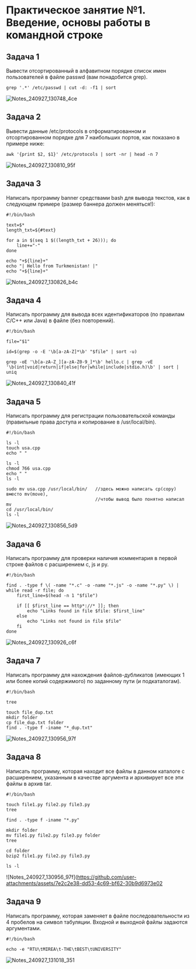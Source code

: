 # Практическое занятие №1. Введение, основы работы в командной строке
## Задача 1

Вывести отсортированный в алфавитном порядке список имен пользователей в файле passwd (вам понадобится grep).
```
grep '.*' /etc/passwd | cut -d: -f1 | sort
```
![Notes_240927_130748_4ce](https://github.com/user-attachments/assets/22dbdb0c-df89-4def-b912-1cd949d0cfcc)

## Задача 2

Вывести данные /etc/protocols в отформатированном и отсортированном порядке для 7 наибольших портов, как показано в примере ниже:
```
awk '{print $2, $1}' /etc/protocols | sort -nr | head -n 7
```

![Notes_240927_130810_95f](https://github.com/user-attachments/assets/83b11b05-763a-4f54-928f-f89c09f505ca)

## Задача 3

Написать программу banner средствами bash для вывода текстов, как в следующем примере (размер баннера должен меняться!):
```
#!/bin/bash

text=$*
length_txt=${#text}

for a in $(seq 1 $((length_txt + 26))); do
    line+="-"
done

echo "+${line}+"
echo "| Hello from Turkmenistan! |"
echo "+${line}+"
```
![Notes_240927_130826_b4c](https://github.com/user-attachments/assets/bebb87de-8998-471f-ba2e-15da235bebe3)

## Задача 4

Написать программу для вывода всех идентификаторов (по правилам C/C++ или Java) в файле (без повторений).
```
#!/bin/bash

file="$1"

id=$(grep -o -E '\b[a-zA-Z]*\b' "$file" | sort -u)

grep -oE '\b[a-zA-Z_][a-zA-Z0-9_]*\b' hello.c | grep -vE '\b(int|void|return|if|else|for|while|include|stdio.h)\b' | sort | uniq 
```
![Notes_240927_130840_41f](https://github.com/user-attachments/assets/a42de18c-27e7-48e6-ac0d-ad497a0910b3)

## Задача 5

Написать программу для регистрации пользовательской команды (правильные права доступа и копирование в /usr/local/bin).

```
#!/bin/bash

ls -l
touch usa.cpp
echo " "

ls -l
chmod 766 usa.cpp
echo " "
ls -l

sudo mv usa.cpp /usr/local/bin/   //здесь можно написать cp(copy) вместо mv(move),
                                  //чтобы вывод было понятно написал mv
cd /usr/local/bin/
ls -l 
```
![Notes_240927_130856_5d9](https://github.com/user-attachments/assets/a6631ff6-9e45-4e64-a407-2f5c8ef7d694)

## Задача 6

Написать программу для проверки наличия комментария в первой строке файлов с расширением c, js и py.
```
#!/bin/bash

find . -type f \( -name "*.c" -o -name "*.js" -o -name "*.py" \) | while read -r file; do
    first_line=$(head -n 1 "$file")

    if [[ $first_line == http*://* ]]; then
        echo "Links found in file $file: $first_line"
    else
        echo "Links not found in file $file"
    fi
done
```
![Notes_240927_130926_c6f](https://github.com/user-attachments/assets/bea575c2-f1d7-4272-9380-1cd21fdf704e)

## Задача 7

Написать программу для нахождения файлов-дубликатов (имеющих 1 или более копий содержимого) по заданному пути (и подкаталогам).
```
#!/bin/bash

tree

touch file_dup.txt
mkdir folder
cp file_dup.txt folder
find . -type f -iname "*_dup.txt"
```
![Notes_240927_130956_97f](https://github.com/user-attachments/assets/6586840a-dcce-4336-89bf-605e1e806635)

## Задача 8

Написать программу, которая находит все файлы в данном каталоге с расширением, указанным в качестве аргумента и архивирует все эти файлы в архив tar.
```
#!/bin/bash

touch file1.py file2.py file3.py
tree

find . -type f -iname "*.py"

mkdir folder
mv file1.py file2.py file3.py folder
tree

cd folder
bzip2 file1.py file2.py file3.py

ls -l
```
![Notes_240927_130956_97f](https://github.com/user-attachments/assets/7e2c2e38-dd53-4c69-bf62-30b9d6973e02

## Задача 9

Написать программу, которая заменяет в файле последовательности из 4 пробелов на символ табуляции. Входной и выходной файлы задаются аргументами.
```
#!/bin/bash

echo -e "RTU\tMIREA\t-THE\tBEST\tUNIVERSITY"
```

![Notes_240927_131018_351](https://github.com/user-attachments/assets/710567e5-0e1b-4789-82ae-474871e7371e)


